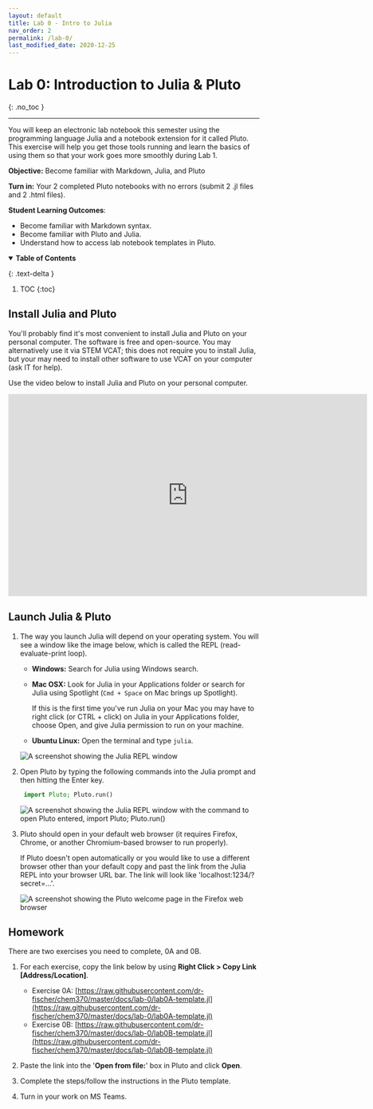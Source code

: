 ```yaml
---
layout: default
title: Lab 0 - Intro to Julia
nav_order: 2
permalink: /lab-0/
last_modified_date: 2020-12-25
---
```


# Lab 0: Introduction to Julia & Pluto
{: .no_toc  }

----

You will keep an electronic lab notebook this semester using the programming language Julia and a notebook extension for it called Pluto.  This exercise will help you get those tools running and learn the basics of using them so that your work goes more smoothly during Lab 1.

**Objective:** Become familiar with Markdown, Julia, and Pluto

**Turn in:** Your 2 completed Pluto notebooks with no errors (submit 2 .jl files and 2 .html files).

**Student Learning Outcomes**: 

  - Become familiar with Markdown syntax.
  - Become familiar with Pluto and Julia.
  - Understand how to access lab notebook templates in Pluto.

<details open markdown="block">
  <summary>
  <b>Table of Contents</b>
  </summary>

  {: .text-delta }
1. TOC
{:toc}
</details>

## Install Julia and Pluto

You'll probably find it's most convenient to install Julia and Pluto on your personal computer.  The software is free and open-source.  You may alternatively use it via STEM VCAT; this does not require you to install Julia, but your may need to install other software to use VCAT on your computer (ask IT for help).

Use the video below to install Julia and Pluto on your personal computer.

<iframe src="https://wcu.hosted.panopto.com/Panopto/Pages/Embed.aspx?id=8fe1c28d-3bc7-49ee-a2da-acb40149ccea&autoplay=false&offerviewer=true&showtitle=false&showbrand=false&start=0&interactivity=all" height="405" width="720" frameBorder="0" style="border: 0px solid #464646; display: block; margin: auto;" allowfullscreen allow="autoplay">
</iframe>

<!-- <iframe width="560" height="315" src="https://www.youtube.com/embed/OOjKEgbt8AI" frameborder="0" allow="accelerometer; autoplay; clipboard-write; encrypted-media; gyroscope; picture-in-picture" allowfullscreen></iframe> -->

## Launch Julia & Pluto

1. The way you launch Julia will depend on your operating system.  You will see a window like the image below, which is called the REPL (read-evaluate-print loop).

   - **Windows:** Search for Julia using Windows search.
   - **Mac OSX:** Look for Julia in your Applications folder or search for  Julia using Spotlight (`Cmd + Space` on Mac brings up Spotlight).
   
      <div class = "tip">If this is the first time you've run Julia on your Mac you may have to right click (or CTRL + click) on Julia in your Applications folder, choose Open, and give Julia permission to run on your machine.</div>
      
   - **Ubuntu Linux:** Open the terminal and type `julia`.

   ![A screenshot showing the Julia REPL window]({{site.url}}/assets/images/lab-0/julia-repl.png)
   
1. Open Pluto by typing the following commands into the Julia prompt and then hitting the Enter key.

      ```julia
       import Pluto; Pluto.run()
      ```    
     ![A screenshot showing the Julia REPL window with the command to open Pluto entered, import Pluto; Pluto.run()]({{site.url}}/assets/images/lab-0/starting-pluto.png)

1. Pluto should open in your default web browser (it requires Firefox, Chrome, or another Chromium-based browser to run properly).

      <div class = "tip">If Pluto doesn't open automatically or you would like to use a different browser other than your default copy and past the link from the Julia REPL into your browser URL bar.  The link will look like 'localhost:1234/?secret=...'.</div>

     ![A screenshot showing the Pluto welcome page in the Firefox web browser]({{site.url}}/assets/images/lab-0/pluto-window.png)

## Homework

There are two exercises you need to complete, 0A and 0B.

1. For each exercise, copy the link below by using **Right Click > Copy Link [Address/Location]**.

   - Exercise 0A: [https://raw.githubusercontent.com/dr-fischer/chem370/master/docs/lab-0/lab0A-template.jl](https://raw.githubusercontent.com/dr-fischer/chem370/master/docs/lab-0/lab0A-template.jl)
   - Exercise 0B: [https://raw.githubusercontent.com/dr-fischer/chem370/master/docs/lab-0/lab0B-template.jl](https://raw.githubusercontent.com/dr-fischer/chem370/master/docs/lab-0/lab0B-template.jl)

1. Paste the link into the '**Open from file:**' box in Pluto and click **Open**.

1. Complete the steps/follow the instructions in the Pluto template.

1. Turn in your work on MS Teams.
